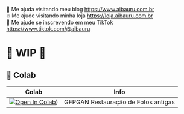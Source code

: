 🐣 Me ajuda visitando meu blog https://www.aibauru.com.br <br />
🔥 Me ajude visitando minha loja  https://loja.aibauru.com.br <br />
🥳 Me ajude se inscrevendo em meu  TikTok https://www.tiktok.com/@aibauru <br />

# 🚦 WIP 🚦

## 🦒 Colab

| Colab | Info
| --- | --- |
[![Open In Colab](https://colab.research.google.com/assets/colab-badge.svg)](https://github.com/jhmendonca/notebooks/blob/main/GFPGAN.ipynb)) | GFPGAN Restauração de Fotos antigas
